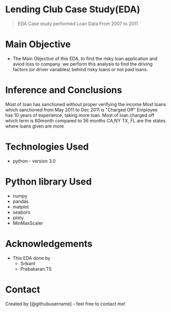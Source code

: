 # Lending Club Case Study(EDA)
> EDA Case study performed Loan Data From 2007 to 2011


# Main Objective
- The Main Objective of this EDA, to find the risky loan application and aviod loss to company.
we perform this analysis to find the driving factors (or driver variables) behind risky loans or not paid loans.


# Inference and Conclusions
Most of loan has sanctioned without proper verifying the income
Most loans which sanctioned from May 2011 to Dec 2011 is "Charged Off"
Employee has 10 years of experience, taking more loan.
Most of loan charged off which term is 60month compared to 36 months
CA,NY TX, FL are the states where loans given are more


# Technologies Used
- python - version 3.0

# Python library Used
- numpy
- pandas
- matplot
- seaborn
- ploty
- MinMaxScaler


# Acknowledgements
- This EDA done by
    - Srikant
    - Prabakaran.TS


# Contact
Created by [@githubusername] - feel free to contact me!